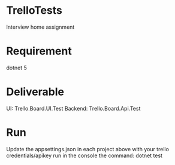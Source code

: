 # TrelloTests
 Interview home assignment

 # Requirement 
 dotnet 5

# Deliverable
UI: Trello.Board.UI.Test
Backend: Trello.Board.Api.Test

# Run
Update the appsettings.json in each project above with your trello credentials/apikey
run in the console the command: dotnet test
